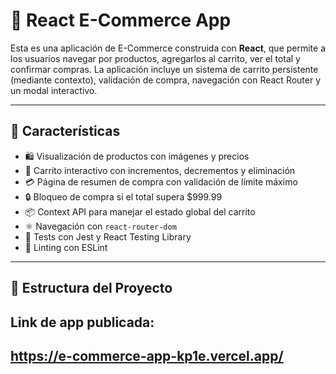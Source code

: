 # 🛒 React E-Commerce App

Esta es una aplicación de E-Commerce construida con **React**, que permite a los usuarios navegar por productos, agregarlos al carrito, ver el total y confirmar compras. La aplicación incluye un sistema de carrito persistente (mediante contexto), validación de compra, navegación con React Router y un modal interactivo.

---

## 🚀 Características

- 🛍️ Visualización de productos con imágenes y precios
- 🛒 Carrito interactivo con incrementos, decrementos y eliminación
- 💳 Página de resumen de compra con validación de límite máximo
- 🔒 Bloqueo de compra si el total supera $999.99
- 📦 Context API para manejar el estado global del carrito
- ⚛️ Navegación con `react-router-dom`
- 🧪 Tests con Jest y React Testing Library
- 🧹 Linting con ESLint

---

## 📁 Estructura del Proyecto
## Link de app publicada:
## https://e-commerce-app-kp1e.vercel.app/
